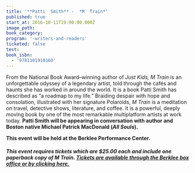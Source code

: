 ```yaml
---
title: '**Patti  Smith** -  *M  Train*'
published: true
start_at: 2016-10-11T19:00:00.000Z
image_path:
book_category:
program: '-writers-and-readers'
ticketed: false
test:
book_isbn:
  - '9781101910160'
---
```



From the National Book Award–winning author of&nbsp;*Just Kids, M Train* is an unforgettable odyssey of a legendary artist, told through the caf&eacute;s and haunts she has worked in around the world. It is a book Patti Smith has described as “a roadmap to my life.” Braiding despair with hope and consolation, illustrated with her signature Polaroids,&nbsp;*M Train* is a meditation on travel, detective shows, literature, and coffee. It is a powerful, deeply moving book by one of the most remarkable multiplatform artists at work today.&nbsp;**Patti Smith will be appearing in conversation with author and Boston native Michael Patrick MacDonald (*All Souls*).&nbsp;**

**This event will be held at the Berklee Performance Center.**

##### This event requires tickets which are $25.00 each and include one paperback copy of M Train. [Tickets are available through the Berklee box office or by clicking here.](http://www.etix.com/ticket/p/8734738/brookline-booksmith-presents-patti-smith-for-m-train-in-conversation-with-michael-patrick-macdonald-boston-berklee-performance-center)

##### &nbsp;

##### &nbsp;